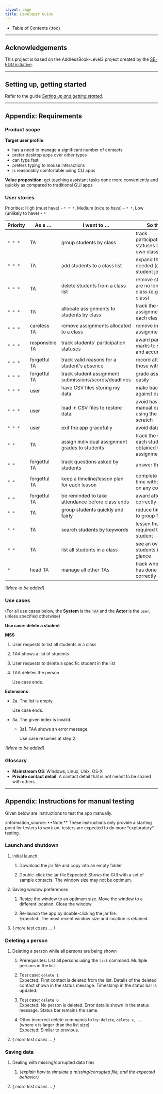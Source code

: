 ```yaml
---
layout: page
title: Developer Guide
---
```

* Table of Contents
{:toc}

--------------------------------------------------------------------------------------------------------------------

## **Acknowledgements**

This project is based on the AddressBook-Level3 project created by the [SE-EDU initiative](https://se-education.org/).

--------------------------------------------------------------------------------------------------------------------

## **Setting up, getting started**

Refer to the guide [_Setting up and getting started_](SettingUp.md).

--------------------------------------------------------------------------------------------------------------------

## **Appendix: Requirements**

### Product scope

**Target user profile**:

* has a need to manage a significant number of contacts
* prefer desktop apps over other types
* can type fast
* prefers typing to mouse interactions
* is reasonably comfortable using CLI apps

**Value proposition**: get teaching assistant tasks done more conveniently and quickly as compared to traditional GUI apps

### User stories

Priorities: High (must have) - `* * *`, Medium (nice to have) - `* *`, Low (unlikely to have) - `*`

| Priority | As a …​        | I want to …​                                          | So that I can…​                                                          |
|----------|----------------|-------------------------------------------------------|--------------------------------------------------------------------------|
| `* * *`  | TA             | group students by class                               | track participation/assignment statuses by students' own classes         |
| `* * *`  | TA             | add students to a class list                          | expand the class list if needed (e.g. new student joins)                 |
| `* * *`  | TA             | delete students from a class list                     | remove students who are no longer part of the class (e.g. dropped class) |
| `* * *`  | TA             | allocate assignments to students by class             | track the statuses of assignments assigned to each class                 |
| `* * *`  | careless TA    | remove assignments allocated to a class               | remove incorrect assignment entries                                      |
| `* * *`  | responsible TA | track students' participation statuses                | award participation marks to students fairly and accurately              |
| `* * *`  | forgetful TA   | track valid reasons for a student's absence           | record attendance for those with valid reasons                           |
| `* * *`  | forgetful TA   | track student assignment submissions/scores/deadlines | grade assignments easily                                                 |
| `* * *`  | user           | have CSV files storing my data                        | make backups to guard against data loss                                  |
| `* * *`  | user           | load in CSV files to restore data                     | avoid having to do manual data entry when using the app from scratch     |
| `* * *`  | user           | exit the app gracefully                               | avoid data corruption                                                    |
| `* *`    | TA             | assign individual assignment grades to students       | track the specific grade each student has obtained for each assignment   |
| `* *`    | forgetful TA   | track questions asked by students                     | answer them on time                                                      |
| `* *`    | forgetful TA   | keep a timeline/lesson plan for each lesson           | complete the lessons on time without missing out on any content          |
| `* *`    | forgetful TA   | be reminded to take attendance before class ends      | award attendance marks correctly                                         |
| `* *`    | TA             | group students quickly and fairly                     | reduce time wasted due to group formation                                |
| `* *`    | TA             | search students by keywords                           | lessen the mental load required to find a student                        |
| `* *`    | TA             | list all students in a class                          | see an overview of the students in a class at a glance                   |
| `*`      | head TA        | manage all other TAs                                  | track whether each TA has done their job correctly                       |

*{More to be added}*

### Use cases

(For all use cases below, the **System** is the `TAA` and the **Actor** is the `user`, unless specified otherwise)

**Use case: delete a student**

**MSS**

1.  User requests to list all students in a class
2.  TAA shows a list of students
3.  User requests to delete a specific student in the list
4.  TAA deletes the person

    Use case ends.

**Extensions**

* 2a. The list is empty.

  Use case ends.

* 3a. The given index is invalid.

    * 3a1. TAA shows an error message.

      Use case resumes at step 2.
      
 
*{More to be added}*

### Glossary

* **Mainstream OS**: Windows, Linux, Unix, OS-X
* **Private contact detail**: A contact detail that is not meant to be shared with others

--------------------------------------------------------------------------------------------------------------------

## **Appendix: Instructions for manual testing**

Given below are instructions to test the app manually.

<div markdown="span" class="alert alert-info">:information_source: **Note:** These instructions only provide a starting point for testers to work on;
testers are expected to do more *exploratory* testing.

</div>

### Launch and shutdown

1. Initial launch

   1. Download the jar file and copy into an empty folder

   1. Double-click the jar file Expected: Shows the GUI with a set of sample contacts. The window size may not be optimum.

1. Saving window preferences

   1. Resize the window to an optimum size. Move the window to a different location. Close the window.

   1. Re-launch the app by double-clicking the jar file.<br>
       Expected: The most recent window size and location is retained.

1. _{ more test cases …​ }_

### Deleting a person

1. Deleting a person while all persons are being shown

   1. Prerequisites: List all persons using the `list` command. Multiple persons in the list.

   1. Test case: `delete 1`<br>
      Expected: First contact is deleted from the list. Details of the deleted contact shown in the status message. Timestamp in the status bar is updated.

   1. Test case: `delete 0`<br>
      Expected: No person is deleted. Error details shown in the status message. Status bar remains the same.

   1. Other incorrect delete commands to try: `delete`, `delete x`, `...` (where x is larger than the list size)<br>
      Expected: Similar to previous.

1. _{ more test cases …​ }_

### Saving data

1. Dealing with missing/corrupted data files

   1. _{explain how to simulate a missing/corrupted file, and the expected behavior}_

1. _{ more test cases …​ }_
